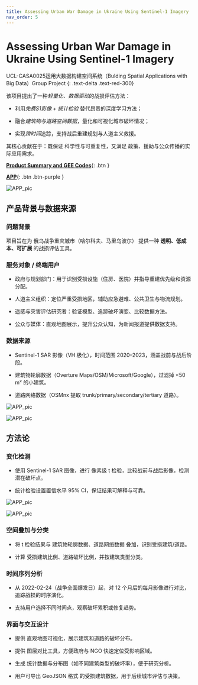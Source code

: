```yaml
---
title: Assessing Urban War Damage in Ukraine Using Sentinel-1 Imagery
nav_order: 5
---
```


# Assessing Urban War Damage in Ukraine Using Sentinel-1 Imagery

UCL-CASA0025运用大数据构建空间系统（Bulding Spatial Applications with Big Data）Group Project
{: .text-delta .text-red-300}

该项目提出了一种*轻量化、数据驱动*的战损评估方法：

- 利用*免费S1影像 + 统计检验* 替代昂贵的深度学习方法；

- 融合*建筑物与道路空间数据*，量化和可视化城市破坏情况；

- 实现*跨时间*追踪，支持战后重建规划与人道主义救援。

其核心贡献在于：既保证 科学性与可重复性，又满足 政策、援助与公众传播的实际应用需求。

[**Product Summary and GEE Codes**](https://yujia-ma-ucl.github.io/SixQL.github.io/){: .btn }

[**APP**](https://ee-yiyaocui.projects.earthengine.app/view/ukraine-buildings-and-roads-damage-assessment){: .btn .btn-purple }

![APP_pic](pics04/01)

## 产品背景与数据来源

### 问题背景

项目旨在为 俄乌战争重灾城市（哈尔科夫、马里乌波尔） 提供一种 **透明、低成本、可扩展** 的战损评估工具。

### 服务对象 / 终端用户

- 政府与规划部门：用于识别受损设施（住房、医院）并指导重建优先级和资源分配。

- 人道主义组织：定位严重受损地区，辅助应急避难、公共卫生与物流规划。

- 遥感与灾害评估研究者：验证模型、追踪破坏演变、比较数据方法。

- 公众与媒体：直观地图展示，提升公众认知，为新闻报道提供数据支持。

### 数据来源

- Sentinel-1 SAR 影像（VH 极化），时间范围 2020–2023，涵盖战前与战后阶段。

- 建筑物轮廓数据（Overture Maps/OSM/Microsoft/Google），过滤掉 <50 m² 的小建筑。

- 道路网络数据（OSMnx 提取 trunk/primary/secondary/tertiary 道路）。

![APP_pic](pics04/02)

![APP_pic](pics04/03)

## 方法论

### 变化检测

- 使用 Sentinel-1 SAR 图像，进行 像素级 t 检验，比较战前与战后影像，检测潜在破坏点。

- 统计检验设置置信水平 95% CI，保证结果可解释与可靠。
 
![APP_pic](pics04/04)

![APP_pic](pics04/05)

### 空间叠加与分类

- 将 t 检验结果与 建筑物轮廓数据、道路网络数据 叠加，识别受损建筑/道路。

- 计算 受损建筑比例、道路破坏比例，并按建筑类型分类。

### 时间序列分析

- 从 2022-02-24（战争全面爆发日）起，对 12 个月后的每月影像进行对比，追踪战损的时序演化。

- 支持用户选择不同时间点，观察破坏累积或修复趋势。

### 界面与交互设计

- 提供 直观地图可视化，展示建筑和道路的破坏分布。

- 提供 图层对比工具，方便政府与 NGO 快速定位受影响区域。

- 生成 统计数据与分布图（如不同建筑类型的破坏率），便于研究分析。

- 用户可导出 GeoJSON 格式 的受损建筑数据，用于后续城市评估与决策。

